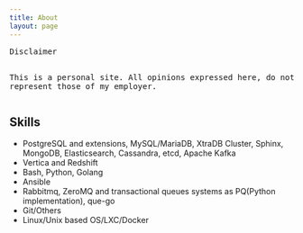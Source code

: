 ```yaml
---
title: About
layout: page
---
```



<p>
<pre>
Disclaimer

This is a personal site. All opinions expressed here,
do not represent those of my employer.
</pre>
</p>


<h2>Skills</h2>


<ul class="skill-list">
	<li>PostgreSQL and extensions, MySQL/MariaDB, XtraDB Cluster, Sphinx, MongoDB, Elasticsearch, Cassandra, etcd, Apache Kafka</li>
	<li>Vertica and Redshift</li>
	<li>Bash, Python, Golang</li>
	<li>Ansible</li>
	<li>Rabbitmq, ZeroMQ and transactional queues systems as PQ(Python implementation), que-go</li>
	<li>Git/Others</li>
	<li>Linux/Unix based OS/LXC/Docker</li>
</ul>


<!--<h2>Projects</h2> -->

<!-- <ul> -->
<!--	<li><a href="https://github.com/">Lorem Lorem</a></li> -->
<!--	<li><a href="https://github.com/">Ipsum Dolor</a></li> -->
<!--	<li><a href="https://github.com/">Dolor Lorem</a></li> -->
<!-- </ul> -->
